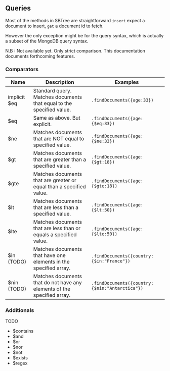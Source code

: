 ## Queries

Most of the methods in SBTree are straightforward `insert` expect a document to insert, `get` a document id to fetch.   

However the only exception might be for the query syntax, which is actually a subset of the MongoDB query syntax.  

N.B : Not available yet. Only strict comparison. This documentation documents forthcoming features.
### Comparators 

| Name         	| Description                                                             	| Examples                                       	|
|--------------	|-------------------------------------------------------------------------	|------------------------------------------------	|
| implicit $eq 	| Standard query. Matches documents that equal to the specified value.    	| `.findDocuments({age:33})`                     	|
| $eq          	| Same as above. But explicit.                                            	| `.findDocuments({age:{$eq:33})`                	|
| $ne          	| Matches documents that are NOT equal to specified value.                	| `.findDocuments({age:{$ne:33})`               	|
| $gt          	| Matches documents that are greater than a specified value.              	| `.findDocuments({age:{$gt:18})`                	|
| $gte         	| Matches documents that are greater or equal than a specified value.     	| `.findDocuments({age:{$gte:18})`               	|
| $lt          	| Matches documents that are less than a specified value.                 	| `.findDocuments({age:{$lt:50})`                	|
| $lte         	| Matches documents that are less than or equals a specified value.       	| `.findDocuments({age:{$lte:50})`               	|
| $in (TODO)   	| Matches documents that have one elements in the specified array.        	| `.findDocuments({country:{$in:"France"})`      	|
| $nin (TODO) 	| Matches documents that do not have any elements of the specified array. 	| `.findDocuments({country:{$nin:"Antarctica"})` 	|


### Additionals 

TODO
- $contains
- $and
- $or
- $nor
- $not
- $exists
- $regex
